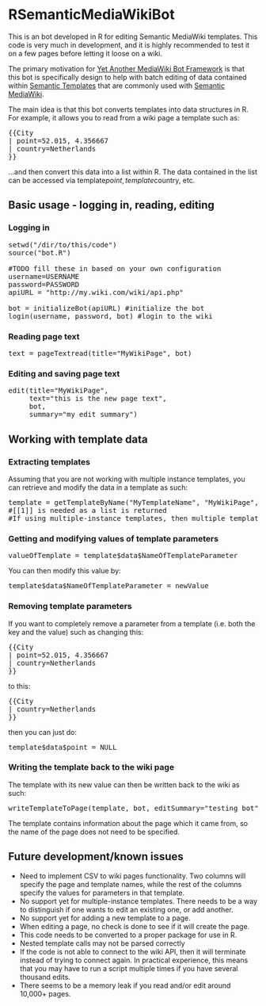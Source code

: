 RSemanticMediaWikiBot
=====================
This is an bot developed in R for editing Semantic MediaWiki templates.  This code is very much in development, and it is highly recommended to test it on a few pages before letting it loose on a wiki.

The primary motivation for <a href="http://en.wikipedia.org/wiki/Wikipedia:Creating_a_bot#Programming_languages_and_libraries">Yet Another MediaWiki Bot Framework</a> is that this bot is specifically design to help with batch editing of data contained within <a href="http://semantic-mediawiki.org/wiki/Help:Semantic_templates">Semantic Templates</a> that are commonly used with <a href="http://semantic-mediawiki.org/">Semantic MediaWiki</a>.

The main idea is that this bot converts templates into data structures in R.  For example, it allows you to read from a wiki page a template such as:
<pre>
{{City
| point=52.015, 4.356667
| country=Netherlands
}}
</pre>

...and then convert this data into a list within R.  The data contained in the list can be accessed via template$point, template$country, etc.

<h2>Basic usage - logging in, reading, editing</h2>

<h3>Logging in</h3>

<pre>
setwd("/dir/to/this/code")
source("bot.R") 

#TODO fill these in based on your own configuration
username=USERNAME
password=PASSWORD
apiURL = "http://my.wiki.com/wiki/api.php"

bot = initializeBot(apiURL) #initialize the bot
login(username, password, bot) #login to the wiki
</pre>

<h3>Reading page text</h3>
<pre>
text = pageTextread(title="MyWikiPage", bot) 
</pre>

<h3>Editing and saving page text</h3>
<pre>
edit(title="MyWikiPage", 
     text="this is the new page text", 
     bot, 
     summary="my edit summary")
</pre>

<h2>Working with template data</h2>

<h3>Extracting templates</h3>
Assuming that you are not working with multiple instance templates, you can retrieve and modify the data in a template as such:

<pre>
template = getTemplateByName("MyTemplateName", "MyWikiPage", bot)[[1]]
#[[1]] is needed as a list is returned
#If using multiple-instance templates, then multiple templates will be returned
</pre>

<h3>Getting and modifying values of template parameters</h3>
<pre>
valueOfTemplate = template$data$NameOfTemplateParameter
</pre>

You can then modify this value by:
<pre>
template$data$NameOfTemplateParameter = newValue
</pre>

<h3>Removing template parameters</h3>
If you want to completely remove a parameter from a template (i.e. both the key and the value) such as changing this:
<pre>
{{City
| point=52.015, 4.356667
| country=Netherlands
}}
</pre>
to this:
<pre>
{{City
| country=Netherlands
}}
</pre>
then you can just do:
<pre>
template$data$point = NULL
</pre>

<h3>Writing the template back to the wiki page</h3>
The template with its new value can then be written back to the wiki as such:

<pre>
writeTemplateToPage(template, bot, editSummary="testing bot")
</pre>

The template contains information about the page which it came from, so the name of the page does not need to be specified.

<h2>Future development/known issues</h2>
<ul>
<li>Need to implement CSV to wiki pages functionality.  Two columns will specify the page and template names, while the rest of the columns specify the values for parameters in that template.
<li>No support yet for multiple-instance templates.  There needs to be a way to distinguish if one wants to edit an existing one, or add another.
<li>No support yet for adding a new template to a page.
<li>When editing a page, no check is done to see if it will create the page.
<li>This code needs to be converted to a proper package for use in R.
<li>Nested template calls may not be parsed correctly
<li>If the code is not able to connect to the wiki API, then it will terminate instead of trying to connect again.  In practical experience, this means that you may have to run a script multiple times if you have several thousand edits.
<li>There seems to be a memory leak if you read and/or edit around 10,000+ pages.
</ul>